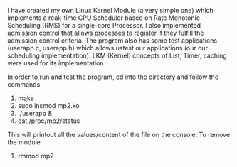 I have created my own Linux Kernel Module (a very simple one) which implements a reak-time CPU Scheduler based on Rate Monotonic Scheduling (RMS) for a single-core Processor. I also implemented admission control that allows processes to register if they fulfill the admission control criteria. The program also has some test applications (userapp.c, userapp.h) which allows ustest our applications (our our scheduling implementation). LKM (Kernel) concepts of List, Timer, caching were used for its implementation 

In order to run and test the program, cd into the directory and follow the commands
1. make
2. sudo insmod mp2.ko
3. ./userapp &
4. cat /proc/mp2/status 

This will printout all the values/content of the file on the console.
To remove the module
1. rmmod mp2
